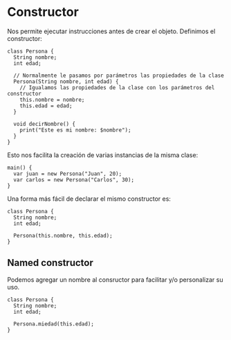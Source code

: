 # Constructor
Nos permite ejecutar instrucciones antes de crear el objeto.
Definimos el constructor:
```
class Persona {
  String nombre;
  int edad;

  // Normalmente le pasamos por parámetros las propiedades de la clase
  Persona(String nombre, int edad) {
    // Igualamos las propiedades de la clase con los parámetros del constructor
    this.nombre = nombre;
    this.edad = edad;
  }

  void decirNombre() {
    print("Este es mi nombre: $nombre");
  }
}
```
Esto nos facilita la creación de varias instancias de la misma clase:
```
main() {
  var juan = new Persona("Juan", 20);
  var carlos = new Persona("Carlos", 30);
}
```
Una forma más fácil de declarar el mismo constructor es:
```
class Persona {
  String nombre;
  int edad;

  Persona(this.nombre, this.edad);
}
```
## Named constructor
Podemos agregar un nombre al consructor para facilitar y/o personalizar su uso.
```
class Persona {
  String nombre;
  int edad;

  Persona.miedad(this.edad);
}
```